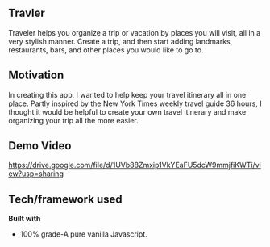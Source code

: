## Travler

Traveler helps you organize a trip or vacation by places you will visit, all in a very stylish manner. Create a trip, and then start adding landmarks, restaurants, bars, and other places you would like to go to.

## Motivation

In creating this app, I wanted to help keep your travel itinerary all in one place. Partly inspired by the New York Times weekly travel guide 36 hours, I thought it would be helpful to create your own travel itinerary and make organizing your trip all the more easier.

## Demo Video
https://drive.google.com/file/d/1UVb88Zmxip1VkYEaFU5dcW9mmjfiKWTi/view?usp=sharing

## Tech/framework used

<b>Built with</b>
- 100% grade-A pure vanilla Javascript.
